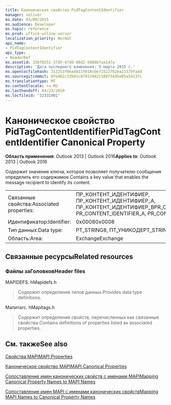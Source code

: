 ```yaml
---
title: Каноническое свойство PidTagContentIdentifier
manager: soliver
ms.date: 03/09/2015
ms.audience: Developer
ms.topic: reference
ms.prod: office-online-server
localization_priority: Normal
api_name:
- PidTagContentIdentifier
api_type:
- HeaderDef
ms.assetid: 33bf8251-37d5-47d0-88d2-5088bfaa147a
description: 'Дата последнего изменения: 9 марта 2015 г.'
ms.openlocfilehash: 312253f0ea4b115018cbe71522782ea21579fa4d
ms.sourcegitcommit: 8fe462c32b91c87911942c188f3445e85a54137c
ms.translationtype: MT
ms.contentlocale: ru-RU
ms.lasthandoff: 04/23/2019
ms.locfileid: "32331901"
---
```

# <a name="pidtagcontentidentifier-canonical-property"></a><span data-ttu-id="3b6af-103">Каноническое свойство PidTagContentIdentifier</span><span class="sxs-lookup"><span data-stu-id="3b6af-103">PidTagContentIdentifier Canonical Property</span></span>

  
  
<span data-ttu-id="3b6af-104">**Область применения**: Outlook 2013 | Outlook 2016</span><span class="sxs-lookup"><span data-stu-id="3b6af-104">**Applies to**: Outlook 2013 | Outlook 2016</span></span> 
  
<span data-ttu-id="3b6af-105">Содержит значение ключа, которое позволяет получателю сообщения определить его содержимое.</span><span class="sxs-lookup"><span data-stu-id="3b6af-105">Contains a key value that enables the message recipient to identify its content.</span></span>
  
|||
|:-----|:-----|
|<span data-ttu-id="3b6af-106">Связанные свойства:</span><span class="sxs-lookup"><span data-stu-id="3b6af-106">Associated properties:</span></span>  <br/> |<span data-ttu-id="3b6af-107">ПР_КОНТЕНТ_ИДЕНТИФИЕР, ПР_КОНТЕНТ_ИДЕНТИФИЕР_А, ПР_КОНТЕНТ_ИДЕНТИФИЕР_В</span><span class="sxs-lookup"><span data-stu-id="3b6af-107">PR_CONTENT_IDENTIFIER, PR_CONTENT_IDENTIFIER_A, PR_CONTENT_IDENTIFIER_W</span></span>  <br/> |
|<span data-ttu-id="3b6af-108">Идентификатор:</span><span class="sxs-lookup"><span data-stu-id="3b6af-108">Identifier:</span></span>  <br/> |<span data-ttu-id="3b6af-109">0x0008</span><span class="sxs-lookup"><span data-stu-id="3b6af-109">0x0008</span></span>  <br/> |
|<span data-ttu-id="3b6af-110">Тип данных:</span><span class="sxs-lookup"><span data-stu-id="3b6af-110">Data type:</span></span>  <br/> |<span data-ttu-id="3b6af-111">PT_STRING8, ПТ_УНИКОДЕ</span><span class="sxs-lookup"><span data-stu-id="3b6af-111">PT_STRING8, PT_UNICODE</span></span>  <br/> |
|<span data-ttu-id="3b6af-112">Область:</span><span class="sxs-lookup"><span data-stu-id="3b6af-112">Area:</span></span>  <br/> |<span data-ttu-id="3b6af-113">Exchange</span><span class="sxs-lookup"><span data-stu-id="3b6af-113">Exchange</span></span>  <br/> |
   
## <a name="related-resources"></a><span data-ttu-id="3b6af-114">Связанные ресурсы</span><span class="sxs-lookup"><span data-stu-id="3b6af-114">Related resources</span></span>

### <a name="header-files"></a><span data-ttu-id="3b6af-115">Файлы заГоловков</span><span class="sxs-lookup"><span data-stu-id="3b6af-115">Header files</span></span>

<span data-ttu-id="3b6af-116">MAPIDEFS. h</span><span class="sxs-lookup"><span data-stu-id="3b6af-116">Mapidefs.h</span></span>
  
> <span data-ttu-id="3b6af-117">Содержит определения типов данных.</span><span class="sxs-lookup"><span data-stu-id="3b6af-117">Provides data type definitions.</span></span>
    
<span data-ttu-id="3b6af-118">Мапитагс. h</span><span class="sxs-lookup"><span data-stu-id="3b6af-118">Mapitags.h</span></span>
  
> <span data-ttu-id="3b6af-119">Содержит определения свойств, перечисленных как связанные свойства.</span><span class="sxs-lookup"><span data-stu-id="3b6af-119">Contains definitions of properties listed as associated properties.</span></span>
    
## <a name="see-also"></a><span data-ttu-id="3b6af-120">См. также</span><span class="sxs-lookup"><span data-stu-id="3b6af-120">See also</span></span>



[<span data-ttu-id="3b6af-121">Свойства MAPI</span><span class="sxs-lookup"><span data-stu-id="3b6af-121">MAPI Properties</span></span>](mapi-properties.md)
  
[<span data-ttu-id="3b6af-122">Каноническое свойство MAPI</span><span class="sxs-lookup"><span data-stu-id="3b6af-122">MAPI Canonical Properties</span></span>](mapi-canonical-properties.md)
  
[<span data-ttu-id="3b6af-123">Сопоставление имен канонических свойств с именами MAPI</span><span class="sxs-lookup"><span data-stu-id="3b6af-123">Mapping Canonical Property Names to MAPI Names</span></span>](mapping-canonical-property-names-to-mapi-names.md)
  
[<span data-ttu-id="3b6af-124">Сопоставление имен MAPI с именами канонических свойств</span><span class="sxs-lookup"><span data-stu-id="3b6af-124">Mapping MAPI Names to Canonical Property Names</span></span>](mapping-mapi-names-to-canonical-property-names.md)

